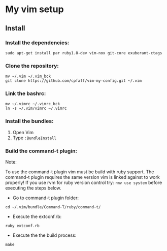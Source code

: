 # My vim setup

## Install

### Install the dependencies:

```
sudo apt-get install par ruby1.8-dev vim-nox git-core exuberant-ctags
```

### Clone the repository:

```
mv ~/.vim ~/.vim_bck
git clone https://github.com/cpfaff/vim-my-config.git ~/.vim
```

### Link the bashrc:

```
mv ~/.vimrc ~/.vimrc_bck
ln -s ~/.vim/vimrc ~/.vimrc
```

### Install the bundles:

1. Open Vim
2. Type `:BundleInstall`

### Build the command-t plugin:

Note:

To use the command-t plugin vim must be build with ruby support. The command-t
plugin requires the same version vim is linked against to work properly! If you
use rvm for ruby version control try: `rmv use system` before executing the
steps below.

- Go to command-t plugin folder:

```
cd ~/.vim/bundle/Command-T/ruby/command-t/
```

- Execute the extconf.rb:

```
ruby extconf.rb
```

- Execute the the build process:

```
make
```






